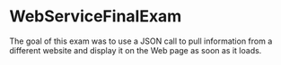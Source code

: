 # WebServiceFinalExam
The goal of this exam was to use a JSON call to pull information from a different website and display it on the Web page as soon as it loads.
